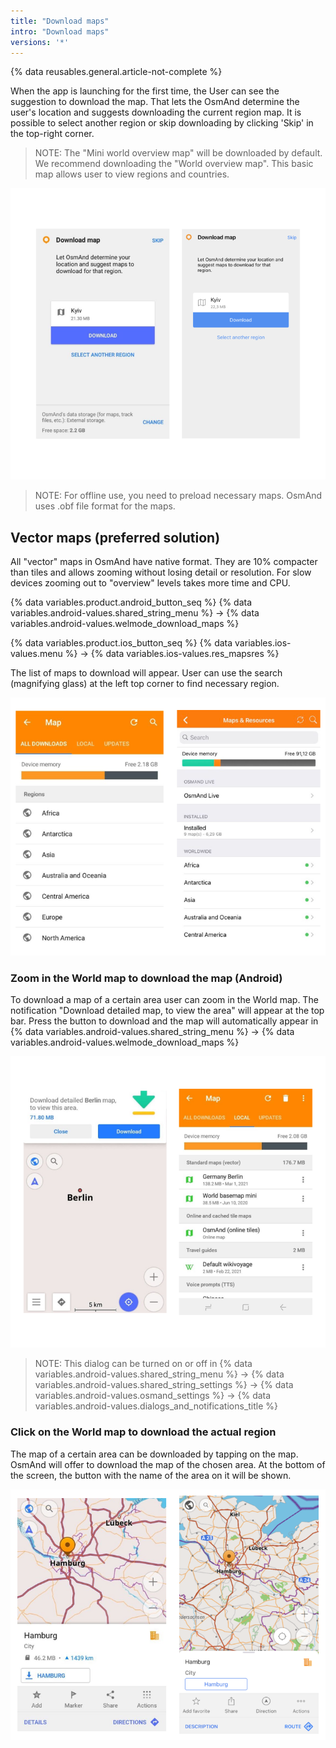 ```yaml
---
title: "Download maps"
intro: "Download maps"
versions: '*'
---
```

{% data reusables.general.article-not-complete %}

When the app is launching for the first time, the User can see the suggestion to download the map. That lets the OsmAnd determine the user's location and suggests downloading the current region map. It is possible to select another region or skip downloading by clicking 'Skip' in the top-right corner.

> NOTE: The "Mini world overview map"  will be downloaded by default. We recommend downloading the "World overview map". This basic map allows user to view regions and countries.

![Download map](/assets/images/settings/download_map.png)

> NOTE: For offline use, you need to preload necessary maps. OsmAnd uses .obf file format for the maps.

<!-- There are two main map types you can download. -->
## Vector maps (preferred solution)

All "vector" maps in OsmAnd have native format. They are 10%  compacter than tiles and allows zooming without losing detail or resolution. For slow devices zooming out to "overview" levels takes more time and CPU.

{% data variables.product.android_button_seq %} {% data variables.android-values.shared_string_menu %} → {% data variables.android-values.welmode_download_maps %}

{% data variables.product.ios_button_seq %} {% data variables.ios-values.menu %} → {% data variables.ios-values.res_mapsres %}

The list of maps to download will appear. User can use the search (magnifying glass) at the left top corner to find necessary region.

![Download maps regions ](/assets/images/settings/download_maps_regions.png)

### Zoom in the World map to download the map (Android)

To download a map of a certain area user can zoom in the World map. The notification "Download detailed map, to view the area" will appear at the top bar. Press the button to download and the map will automatically appear in {% data variables.android-values.shared_string_menu %} → {% data variables.android-values.welmode_download_maps %}

![Zoom in download map Android ](/assets/images/settings/zoom_in_download_map_android.png)

> NOTE: This dialog can be turned on or off  in {% data variables.android-values.shared_string_menu %} → {% data variables.android-values.shared_string_settings %} → {% data variables.android-values.osmand_settings %} → {% data variables.android-values.dialogs_and_notifications_title %}

### Click on the World map to download the actual region

The map of a certain area can be downloaded by tapping on the map. OsmAnd will offer to download the map of the chosen area. At the bottom of the screen, the button with the name of the area on it will be shown.

![Tap on the map download region](/assets/images/settings/tap_on_the_map_download_region.png)

<!-- ## Prepared maps

Users can make their own maps using **OsmAnd Map Creator**.  Prepare the maps on your PC and transfer them to the "OsmAnd" folder on your device. You might need to restart the app afterward.-->

